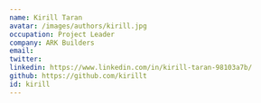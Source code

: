 ```yaml
---
name: Kirill Taran
avatar: /images/authors/kirill.jpg
occupation: Project Leader
company: ARK Builders
email:
twitter:
linkedin: https://www.linkedin.com/in/kirill-taran-98103a7b/
github: https://github.com/kirillt
id: kirill
---
```

